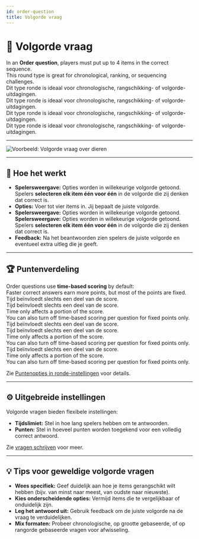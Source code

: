 ```yaml
---
id: order-question
title: Volgorde vraag
---
```


# 🔀 Volgorde vraag

In an **Order question**, players must put up to 4 items in the correct sequence.\
This round type is great for chronological, ranking, or sequencing challenges.\
Dit type ronde is ideaal voor chronologische, rangschikking- of volgorde-uitdagingen.\
Dit type ronde is ideaal voor chronologische, rangschikking- of volgorde-uitdagingen.\
Dit type ronde is ideaal voor chronologische, rangschikking- of volgorde-uitdagingen.\
Dit type ronde is ideaal voor chronologische, rangschikking- of volgorde-uitdagingen.

---

![Voorbeeld: Volgorde vraag over dieren](/images/question-modes/order-question/order-question-example.png)

---

## 📝 Hoe het werkt

- **Spelersweergave:** Opties worden in willekeurige volgorde getoond.\
  Spelers **selecteren elk item één voor één** in de volgorde die zij denken dat correct is.
- **Opties:** Voer tot vier items in. Jij bepaalt de juiste volgorde.
- **Spelersweergave:** Opties worden in willekeurige volgorde getoond. **Spelersweergave:** Opties worden in willekeurige volgorde getoond.\
  Spelers **selecteren elk item één voor één** in de volgorde die zij denken dat correct is.
- **Feedback:** Na het beantwoorden zien spelers de juiste volgorde en eventueel extra uitleg die je geeft.

---

## 🏆 Puntenverdeling

Order questions use **time-based scoring** by default:\
Faster correct answers earn more points, but most of the points are fixed. Tijd beïnvloedt slechts een deel van de score.\
Tijd beïnvloedt slechts een deel van de score.\
Time only affects a portion of the score.\
You can also turn off time-based scoring per question for fixed points only.\
Tijd beïnvloedt slechts een deel van de score.\
Tijd beïnvloedt slechts een deel van de score.\
Time only affects a portion of the score.\
You can also turn off time-based scoring per question for fixed points only.\
Tijd beïnvloedt slechts een deel van de score.\
Time only affects a portion of the score.\
You can also turn off time-based scoring per question for fixed points only.

Zie [Puntenopties in ronde-instellingen](../editor/008-round-options.md#-scoring-options) voor details.

---

## ⚙️ Uitgebreide instellingen

Volgorde vragen bieden flexibele instellingen:

- **Tijdslimiet:** Stel in hoe lang spelers hebben om te antwoorden.
- **Punten:** Stel in hoeveel punten worden toegekend voor een volledig correct antwoord.

Zie [vragen schrijven](../editor/005-writing-questions.md) voor meer.

---

## 💡 Tips voor geweldige volgorde vragen

- **Wees specifiek:** Geef duidelijk aan hoe je items gerangschikt wilt hebben (bijv. van minst naar meest, van oudste naar nieuwste).
- **Kies onderscheidende opties:** Vermijd items die te vergelijkbaar of onduidelijk zijn.
- **Leg het antwoord uit:** Gebruik feedback om de juiste volgorde na de vraag te verduidelijken.
- **Mix formaten:** Probeer chronologische, op grootte gebaseerde, of op rangorde gebaseerde vragen voor afwisseling.

